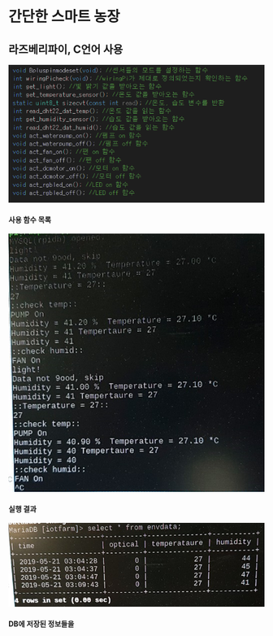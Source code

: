 # 간단한 스마트 농장
## 라즈베리파이, C언어 사용

![function_list](./img/function_list.PNG)
#### 사용 함수 목록
![execution_result](./img/execution_result.PNG)
#### 실행 결과
![DB_storage](./img/DB_storage.PNG)
#### DB에 저장된 정보들을 
